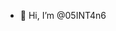 - 👋 Hi, I’m @05INT4n6


<!---
05INT4n6/05INT4n6 is a ✨ special ✨ repository because its `README.md` (this file) appears on your GitHub profile.
You can click the Preview link to take a look at your changes.
--->

